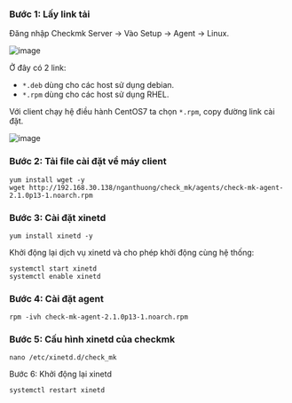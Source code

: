 ### Bước 1: Lấy link tải

Đăng nhập Checkmk Server -> Vào Setup -> Agent -> Linux.

![image](https://user-images.githubusercontent.com/111716161/194269084-a4d51230-33e8-4672-b7e8-50f2ef3a3f07.png)

Ở đây có 2 link:

- `*.deb` dùng cho các host sử dụng debian.
- `*.rpm` dùng cho các host sử dụng RHEL.

Với client chạy hệ điều hành CentOS7 ta chọn `*.rpm`, copy đường link cài đặt. 

![image](https://user-images.githubusercontent.com/111716161/194271131-81f37228-1a9b-461a-8612-d8e153f1ce07.png)

### Bước 2: Tải file cài đặt về máy client
```
yum install wget -y
wget http://192.168.30.138/nganthuong/check_mk/agents/check-mk-agent-2.1.0p13-1.noarch.rpm
```

### Bước 3: Cài đặt xinetd

```
yum install xinetd -y
```

Khởi động lại dịch vụ xinetd và cho phép khởi động cùng hệ thống:

```
systemctl start xinetd
systemctl enable xinetd
```

### Bước 4: Cài đặt agent

```
rpm -ivh check-mk-agent-2.1.0p13-1.noarch.rpm
```

### Bước 5: Cấu hình xinetd của checkmk

```
nano /etc/xinetd.d/check_mk
```

Bước 6: Khởi động lại xinetd

```
systemctl restart xinetd
```
